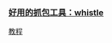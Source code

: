 ### [好用的抓包工具：whistle](github：https://github.com/avwo/whistle)
  [教程](https://imweb.io/topic/596480af33d7f9a94951744c)

